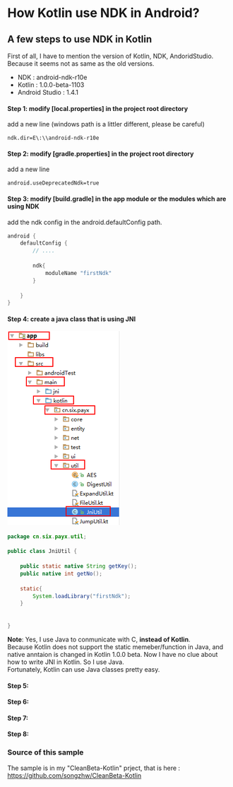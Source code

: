 # How Kotlin use NDK in Android?


## A few steps to use NDK in Kotlin

First of all, I have to mention the version of Kotlin, NDK, AndoridStudio.  Because it seems not as same as the old versions.

- NDK : android-ndk-r10e
- Kotlin : 1.0.0-beta-1103
- Android Studio : 1.4.1

#### Step 1: modify [local.properties] in the project root directory

add a new line  (windows path is a littler different, please be careful)

```
ndk.dir=E\:\\android-ndk-r10e
```


#### Step 2: modify [gradle.properties] in the project root directory

add a new line

```
android.useDeprecatedNdk=true
```

#### Step 3:  modify [build.gradle] in the app module or the modules which are using NDK

add the ndk config in the android.defaultConfig path.

```java
android {
    defaultConfig {
	    // ....

        ndk{
            moduleName "firstNdk"
        }

    }
}
```

#### Step 4: create a java class that is using JNI

![](/imgs/20151114_01.png "build JniUtil.java here")


```java
package cn.six.payx.util;

public class JniUtil {

    public static native String getKey();
    public native int getNo();

    static{
        System.loadLibrary("firstNdk");
    }


}

```


**Note**: Yes, I use Java to conmunicate with C, **instead of Kotlin**.<br/>
Because Kotlin does not support the static memeber/function in Java, and native anntaion is changed in Kotlin 1.0.0 beta.
Now I have no clue about how to write JNI in Kotlin.  So I use Java.<br/>
Fortunately, Kotlin can use Java classes pretty easy.

#### Step 5:


#### Step 6:


#### Step 7:


#### Step 8:



### Source of this sample
The sample is in my "CleanBeta-Kotlin" prject, that is here :<br/>
<a href="https://github.com/songzhw/CleanBeta-Kotlin">https://github.com/songzhw/CleanBeta-Kotlin</a>




